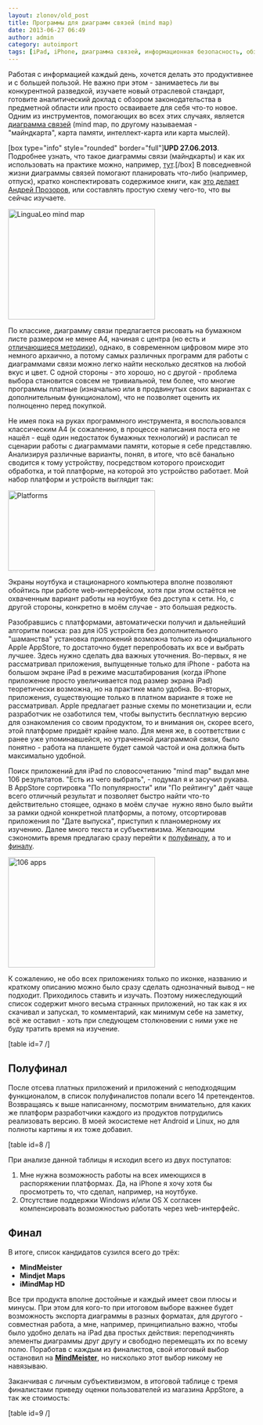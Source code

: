 ```yaml
---
layout: zlonov/old_post
title: Программы для диаграмм связей (mind map)
date: 2013-06-27 06:49
author: admin
category: autoimport
tags: [iPad, iPhone, диаграмма связей, информационная безопасность, обзор, полезное, полезное]
---
```

Работая с информацией каждый день, хочется делать это продуктивнее и с большей пользой. Не важно при этом - занимаетесь ли вы конкурентной разведкой, изучаете новый отраслевой стандарт, готовите аналитический доклад с обзором законодательства в предметной области или просто осваиваете для себя что-то новое. Одним из инструментов, помогающих во всех этих случаях, является <a href="http://ru.wikipedia.org/wiki/%D0%94%D0%B8%D0%B0%D0%B3%D1%80%D0%B0%D0%BC%D0%BC%D0%B0_%D1%81%D0%B2%D1%8F%D0%B7%D0%B5%D0%B9" target="_blank">диаграмма связей</a> (mind map, по другому называемая - "майндкарта", карта памяти, интеллект-карта или карта мыслей).

[box type="info" style="rounded" border="full"]<strong>UPD 27.06.2013</strong>. Подробнее узнать, что такое диаграммы связи (майндкарты) и как их использовать на практике можно, например, <a href="http://80na20.blogspot.ru/2012/07/blog-post_10.html" target="_blank">тут</a>.[/box] В повседневной жизни диаграммы связей помогают планировать что-либо (например, отпуск), кратко конспектировать содержимое книги, как <a href="http://80na20.blogspot.ru/2013/05/blog-post_15.html" target="_blank">это делает Андрей Прозоров</a>, или составлять простую схему чего-то, что вы сейчас изучаете.

<a href="/assets/uploads/LinguaLeo-mind-map.png"><img class="size-medium wp-image-3278 aligncenter" alt="LinguaLeo mind map" src="/assets/uploads/LinguaLeo-mind-map-300x225.png" width="300" height="225" /></a>

По классике, диаграмму связи предлагается рисовать на бумажном листе размером не менее А4, начиная с центра (но есть и <a href="http://ru.wikipedia.org/wiki/%C4%E8%E0%E3%F0%E0%EC%EC%E0_%F1%E2%FF%E7%E5%E9#.D0.9E.D0.BF.D0.B8.D1.81.D0.B0.D0.BD.D0.B8.D0.B5_.D0.B2.D0.B0.D1.80.D0.B8.D0.B0.D1.86.D0.B8.D0.B8_.D0.BC.D0.B5.D1.82.D0.BE.D0.B4.D0.B0_.D0.B4.D0.B8.D0.B0.D0.B3.D1.80.D0.B0.D0.BC.D0.BC.D1.8B_.D1.81.D0.B2.D1.8F.D0.B7.D0.B5.D0.B9.C2.A0.E2.80.94_.D0.BC.D0.B5.D1.82.D0.BE.D0.B4.D0.B0_.D0.BE.D0.BC.D0.B5.D0.B3.D0.B0-.D0.BC.D1.8D.D0.BF.D0.BF.D0.B8.D0.BD.D0.B3.D0.B0" target="_blank">отличающиеся методики</a>), однако, в современном цифровом мире это немного архаично, а потому самых различных программ для работы с диаграммами связи можно легко найти несколько десятков на любой вкус и цвет. С одной стороны - это хорошо, но с другой - проблема выбора становится совсем не тривиальной, тем более, что многие программы платные (изначально или в продвинутых своих вариантах с дополнительным функционалом), что не позволяет оценить их полноценно перед покупкой.

Не имея пока на руках программного инструмента, я воспользовался классическим А4 (к сожалению, в процессе написания поста его не нашёл - ещё один недостаток бумажных технологий) и расписал те сценарии работы с диаграммами памяти, которые я себе представляю. Анализируя различные варианты, понял, в итоге, что всё банально сводится к тому устройству, посредством которого происходит обработка, и той платформе, на которой это устройство работает. Мой набор платформ и устройств выглядит так:

<a href="/assets/uploads/Platforms.png"><img class="size-medium wp-image-3170 aligncenter" alt="Platforms" src="/assets/uploads/Platforms-300x164.png" width="300" height="164" /></a>

Экраны ноутбука и стационарного компьютера вполне позволяют обойтись при работе web-интерфейсом, хотя при этом остаётся не охваченным вариант работы на ноутбуке без доступа к сети. Но, с другой стороны, конкретно в моём случае - это большая редкость.

Разобравшись с платформами, автоматически получил и дальнейший алгоритм поиска: раз для iOS устройств без дополнительного "шаманства" установка приложений возможна только из официального Apple AppStore, то достаточно будет перепробовать их все и выбрать лучшее. Здесь нужно сделать два важных уточнения. Во-первых, я не рассматривал приложения, выпущенные только для iPhone - работа на большом экране iPad в режиме масштабирования (когда iPhone приложение просто увеличивается под размер экрана iPad) теоретически возможна, но на практике мало удобна. Во-вторых, приложения, существующие только в платном варианте я тоже не рассматривал. Apple предлагает разные схемы по монетизации и, если разработчик не озаботился тем, чтобы выпустить бесплатную версию для ознакомления со своим продуктом, то и внимания он, скорее всего, этой платформе придаёт крайне мало. Для меня же, в соответствии с ранее уже упоминавшейся, но утраченной диаграммой связи, было понятно - работа на планшете будет самой частой и она должна быть максимально удобной.

Поиск приложений для iPad по словосочетанию "mind map" выдал мне 106 результатов. "Есть из чего выбрать", - подумал я и засучил рукава. В AppStore сортировка "По популярности" или "По рейтингу" даёт чаще всего отличный результат и позволяет быстро найти что-то действительно стоящее, однако в моём случае  нужно явно было выйти за рамки одной конкретной платформы, а потому, отсортировав приложения по "Дате выпуска", приступил к планомерному их изучению. Далее много текста и субъективизма. Желающим сэкономить время предлагаю сразу перейти к <a href="/2013/06/soft_for_mind_maps/#semifinal">полуфиналу</a>, а то и <a href="/2013/06/soft_for_mind_maps/#final">финалу</a>.

<a href="/assets/uploads/106-apps.png"><img class="size-medium wp-image-3288 aligncenter" alt="106 apps" src="/assets/uploads/106-apps-300x225.png" width="300" height="225" /></a>

К сожалению, не обо всех приложениях только по иконке, названию и краткому описанию можно было сразу сделать однозначный вывод – не подходит. Приходилось ставить и изучать. Поэтому нижеследующий список содержит много весьма странных приложений, но так как я их скачивал и запускал, то комментарий, как минимум себе на заметку, всё же оставил - хоть при следующем столкновении с ними уже не буду тратить время на изучение.

[table id=7 /]
<h2><a name="semifinal"></a>Полуфинал</h2>
После отсева платных приложений и приложений с неподходящим функционалом, в список полуфиналистов попали всего 14 претендентов. Возвращаясь к выше написанному, посмотрим внимательно, для каких же платформ разработчики каждого из продуктов потрудились реализовать версию. В моей экосистеме нет Android и Linux, но для полноты картины я их тоже добавил.

[table id=8 /]

При анализе данной таблицы я исходил всего из двух постулатов:
<ol>
	<li>Мне нужна возможность работы на всех имеющихся в распоряжении платформах. Да, на iPhone я хочу хотя бы просмотреть то, что сделал, например, на ноутбуке.</li>
	<li>Отсутствие поддержки Windows и/или OS X согласен компенсировать возможностью работать через web-интерфейс.</li>
</ol>
<h2><a name="final"></a>Финал</h2>
В итоге, список кандидатов сузился всего до трёх:
<ul>
	<li><strong>MindMeister</strong></li>
	<li><strong>Mindjet Maps</strong></li>
	<li><strong>iMindMap HD</strong></li>
</ul>
Все три продукта вполне достойные и каждый имеет свои плюсы и минусы. При этом для кого-то при итоговом выборе важнее будет возможность экспорта диаграммы в разных форматах, для другого - совместная работа, а мне, например, принципиально важно, чтобы было удобно делать на iPad два простых действия: переподчинять элементы диаграммы друг другу и свободно перемещать их по всему полю. Поработав с каждым из финалистов, свой итоговый выбор остановил на <strong><a href="http://www.mindmeister.com/ru" target="_blank">MindMeister</a></strong>, но нисколько этот выбор никому не навязываю.

Заканчивая с личным субъективизмом, в итоговой таблице с тремя финалистами приведу оценки пользователей из магазина AppStore, а так же стоимость:

[table id=9 /]
